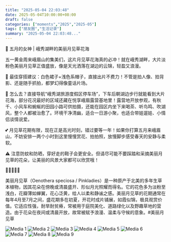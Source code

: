 ```yaml
---
title: "2025-05-04 22:03:48"
date: 2025-05-04T10:00:00+08:00
draft: false
categories: ["moments","2025","2025-05"]
tags: ["朋友圈","生活记录"]
summary: "2025-05-04 22:03:48..."
---
```


🌸 五月的女神 | 峨秀湖畔的美丽月见草花海

五一黄金周来峨眉山的集美们，这片月见草花海真的必冲！就在峨秀湖畔，大片淡粉色美丽月见草正值盛放，像是天光洒落在湖边的云锦，轻盈又浪漫。

👗 最佳穿搭建议：白色裙子+浅色系帽子，直接出片不费力！不管是拍人像、拍背影、还是随手抓拍，都梦幻得像童话片场。

📍 怎么去？直接导航“峨秀湖旅游度假区停车场”，下车后朝湖边步行就能看到大片花海，部分花况最好的区域还藏在悦享峨眉露营基地里！露营地开放参观，有秋千、小风车和蜿蜒的田园小路可供拍摄，还能在园区内坐下来喝茶、听鸟鸣、吹湖风，整个人都被治愈了。环境干净清幽，适合一日游小聚，也适合带娃遛娃、小情侣谈情说爱。

💕 月见草花期有限，现在正是高光时刻，错过要等一年！如果你打算五月来峨眉山，不妨安排一两个小时到这里慢慢赏花、拍拍照，放慢脚步感受春天的安静与柔软。

⚠️ 注意防蚊和防晒，穿好走的鞋子会更安全。但请尽可能不要踩踏和采摘美丽月见草的花朵，让美丽的风景大家都可以欣赏哦！

🌸🌸🌸🌸🌸

美丽月见草（Oenothera speciosa / Pinkladies）是一种原产于北美的多年生草本植物，因其花朵在傍晚或清晨盛开、形似月光照耀而得名。它的花色多为淡粉至浅白，花瓣薄如蝉翼，花心泛黄，给人以柔和静谧之感。美丽月见草的花期通常在每年4月至7月之间，盛花期多在初夏，开花时成片铺展，如霞似锦，极具观赏价值。它适应性强，耐旱耐贫瘠，常被用于庭院美化、道路绿化以及野趣草地的营造。由于花朵在夜间或清晨开放，故常被赋予浪漫、温柔与守候的意象。
​
​#美丽月见草

![Media 1](/Moments/photos/2025-05-04/202505042203480.jpg)
![Media 2](/Moments/photos/2025-05-04/202505042203481.jpg)
![Media 3](/Moments/photos/2025-05-04/202505042203482.jpg)
![Media 4](/Moments/photos/2025-05-04/202505042203483.jpg)
![Media 5](/Moments/photos/2025-05-04/202505042203484.jpg)
![Media 6](/Moments/photos/2025-05-04/202505042203485.jpg)
![Media 7](/Moments/photos/2025-05-04/202505042203486.jpg)
![Media 8](/Moments/photos/2025-05-04/202505042203487.jpg)
![Media 9](/Moments/photos/2025-05-04/202505042203488.jpg)

